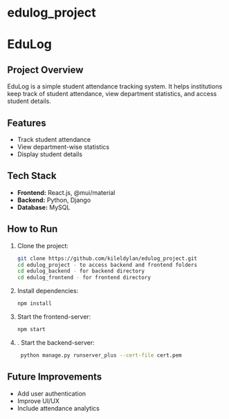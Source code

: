 # edulog_project

# EduLog  

## Project Overview  
EduLog is a simple student attendance tracking system. It helps institutions keep track of student attendance, view department statistics, and access student details.  

## Features  
- Track student attendance  
- View department-wise statistics  
- Display student details  

## Tech Stack  
- **Frontend:** React.js, @mui/material  
- **Backend:** Python, Django 
- **Database:** MySQL  

## How to Run  
1. Clone the project:  
   ```bash
   git clone https://github.com/kileldylan/edulog_project.git
   cd edulog_project - to access backend and frontend folders
   cd edulog_backend - for backend directory
   cd edulog_frontend - for frontend directory
   ```  

2. Install dependencies:  
   ```bash
   npm install
   ```  
3. Start the frontend-server:  
   ```bash
   npm start
   ```  
4. . Start the backend-server:  
   ```bash
    python manage.py runserver_plus --cert-file cert.pem
   ```  

## Future Improvements  
- Add user authentication  
- Improve UI/UX  
- Include attendance analytics  
